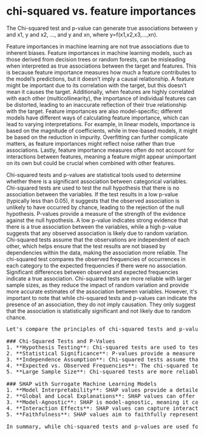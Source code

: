 # chi-squared vs. feature importances

The Chi-squared test and p-value can generate true associations between y and x1, y and x2, …, and y and xn, where y=f(x1,x2,x3,...,xn).

Feature importances in machine learning are not true associations due to inherent biases. Feature importances in machine learning models, such as those derived from decision trees or random forests, can be misleading when interpreted as true associations between the target and features. This is because feature importance measures how much a feature contributes to the model’s predictions, but it doesn’t imply a causal relationship. A feature might be important due to its correlation with the target, but this doesn’t mean it causes the target. Additionally, when features are highly correlated with each other (multicollinearity), the importance of individual features can be distorted, leading to an inaccurate reflection of their true relationship with the target. Feature importances are also model-specific; different models have different ways of calculating feature importance, which can lead to varying interpretations. For example, in linear models, importance is based on the magnitude of coefficients, while in tree-based models, it might be based on the reduction in impurity. Overfitting can further complicate matters, as feature importances might reflect noise rather than true associations. Lastly, feature importance measures often do not account for interactions between features, meaning a feature might appear unimportant on its own but could be crucial when combined with other features.

Chi-squared tests and p-values are statistical tools used to determine whether there is a significant association between categorical variables. Chi-squared tests are used to test the null hypothesis that there is no association between the variables. If the test results in a low p-value (typically less than 0.05), it suggests that the observed association is unlikely to have occurred by chance, leading to the rejection of the null hypothesis. P-values provide a measure of the strength of the evidence against the null hypothesis. A low p-value indicates strong evidence that there is a true association between the variables, while a high p-value suggests that any observed association is likely due to random variation. Chi-squared tests assume that the observations are independent of each other, which helps ensure that the test results are not biased by dependencies within the data, making the association more reliable. The chi-squared test compares the observed frequencies of occurrences in each category to the expected frequencies if there were no association. Significant differences between observed and expected frequencies indicate a true association. Chi-squared tests are more reliable with larger sample sizes, as they reduce the impact of random variation and provide more accurate estimates of the association between variables. However, it's important to note that while chi-squared tests and p-values can indicate the presence of an association, they do not imply causation. They only suggest that the association is statistically significant and not likely due to random chance.

<pre>
Let's compare the principles of chi-squared tests and p-values with SHAP (SHapley Additive exPlanations) using surrogate machine learning models:

### Chi-Squared Tests and P-Values
1. **Hypothesis Testing**: Chi-squared tests are used to test the null hypothesis that there is no association between categorical variables. A low p-value (typically less than 0.05) suggests that the observed association is unlikely to have occurred by chance, leading to the rejection of the null hypothesis⁶⁷.
2. **Statistical Significance**: P-values provide a measure of the strength of the evidence against the null hypothesis. A low p-value indicates strong evidence of a true association between variables, while a high p-value suggests that any observed association is likely due to random variation⁸.
3. **Independence Assumption**: Chi-squared tests assume that the observations are independent of each other, ensuring that the test results are not biased by dependencies within the data⁹.
4. **Expected vs. Observed Frequencies**: The chi-squared test compares the observed frequencies of occurrences in each category to the expected frequencies if there were no association. Significant differences indicate a true association[^10^].
5. **Large Sample Size**: Chi-squared tests are more reliable with larger sample sizes, as they reduce the impact of random variation and provide more accurate estimates of the association between variables⁸.

### SHAP with Surrogate Machine Learning Models
1. **Model Interpretability**: SHAP values provide a detailed understanding of how each feature contributes to the predictions of a machine learning model. They are based on cooperative game theory and the concept of Shapley values⁴.
2. **Global and Local Explanations**: SHAP values can offer both global explanations (how features contribute to the overall model) and local explanations (how features contribute to individual predictions)¹.
3. **Model-Agnostic**: SHAP is model-agnostic, meaning it can be applied to any machine learning model. It uses surrogate models to approximate the behavior of the original model and explain its predictions².
4. **Interaction Effects**: SHAP values can capture interaction effects between features, providing a more comprehensive understanding of feature importance³.
5. **Faithfulness**: SHAP values aim to faithfully represent the contribution of each feature to the model's predictions, ensuring that the explanations are consistent with the model's behavior⁵.

In summary, while chi-squared tests and p-values are used for hypothesis testing and determining statistical significance in categorical data, SHAP values provide detailed, model-agnostic explanations of feature contributions in machine learning models. Both methods have their strengths and are used in different contexts to understand associations and model behavior.


</pre>
